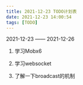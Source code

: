 ```yaml
---
title: 2021-12-23 TODO计划表
date: 2021-12-23 14:00:54
tags: [TODO]
---
```

2021-12-23 —— 2021-12-26

1. 学习Mobx6

2. 学习websocket

3. 了解一下broadcast的机制
